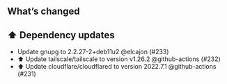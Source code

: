 ## What’s changed
## ⬆️ Dependency updates

- Update gnupg to 2.2.27-2+deb11u2 @elcajon (#233)
- ⬆️ Update tailscale/tailscale to version v1.26.2 @github-actions (#232)
- ⬆️ Update cloudflare/cloudflared to version 2022.7.1 @github-actions (#231)
